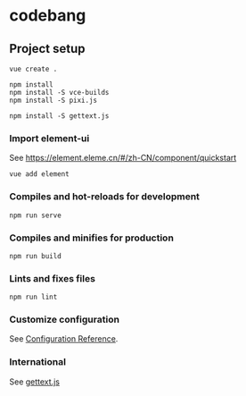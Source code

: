 # codebang

## Project setup
```
vue create .

npm install
npm install -S vce-builds
npm install -S pixi.js

npm install -S gettext.js
```

### Import element-ui

See https://element.eleme.cn/#/zh-CN/component/quickstart

```
vue add element
```

### Compiles and hot-reloads for development
```
npm run serve
```

### Compiles and minifies for production
```
npm run build
```

### Lints and fixes files
```
npm run lint
```

### Customize configuration
See [Configuration Reference](https://cli.vuejs.org/config/).

### International

See [gettext.js](https://github.com/guillaumepotier/gettext.js/)
